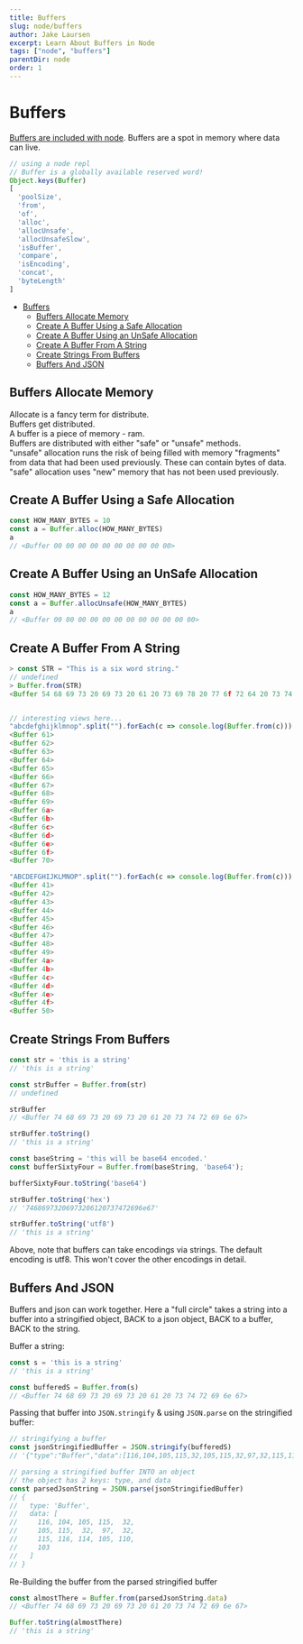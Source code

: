 ```yaml
---
title: Buffers
slug: node/buffers
author: Jake Laursen
excerpt: Learn About Buffers in Node
tags: ["node", "buffers"]
parentDir: node
order: 1
---
```



# Buffers
[Buffers are included with node](https://nodejs.org/api/buffer.html). Buffers are a spot in memory where data can live.  

```js
// using a node repl
// Buffer is a globally available reserved word!
Object.keys(Buffer)
[
  'poolSize',
  'from',
  'of',
  'alloc',
  'allocUnsafe',
  'allocUnsafeSlow',
  'isBuffer',
  'compare',
  'isEncoding',
  'concat',
  'byteLength'
]
```

- [Buffers](#buffers)
  - [Buffers Allocate Memory](#buffers-allocate-memory)
  - [Create A Buffer Using a Safe Allocation](#create-a-buffer-using-a-safe-allocation)
  - [Create A Buffer Using an UnSafe Allocation](#create-a-buffer-using-an-unsafe-allocation)
  - [Create A Buffer From A String](#create-a-buffer-from-a-string)
  - [Create Strings From Buffers](#create-strings-from-buffers)
  - [Buffers And JSON](#buffers-and-json)


## Buffers Allocate Memory
Allocate is a fancy term for distribute.  
Buffers get distributed.  
A buffer is a piece of memory - ram.  
Buffers are distributed with either "safe" or "unsafe" methods.  
"unsafe" allocation runs the risk of being filled with memory "fragments" from data that had been used previously. These can contain bytes of data.  
"safe" allocation uses "new" memory that has not been used previously.  

## Create A Buffer Using a Safe Allocation
```js
const HOW_MANY_BYTES = 10
const a = Buffer.alloc(HOW_MANY_BYTES)
a
// <Buffer 00 00 00 00 00 00 00 00 00 00>
```

## Create A Buffer Using an UnSafe Allocation
```js
const HOW_MANY_BYTES = 12
const a = Buffer.allocUnsafe(HOW_MANY_BYTES)
a
// <Buffer 00 00 00 00 00 00 00 00 00 00 00 00>
```

## Create A Buffer From A String
```js
> const STR = "This is a six word string."
// undefined
> Buffer.from(STR)
<Buffer 54 68 69 73 20 69 73 20 61 20 73 69 78 20 77 6f 72 64 20 73 74 72 69 6e 67 >


// interesting views here...
"abcdefghijklmnop".split("").forEach(c => console.log(Buffer.from(c)))
<Buffer 61>
<Buffer 62>
<Buffer 63>
<Buffer 64>
<Buffer 65>
<Buffer 66>
<Buffer 67>
<Buffer 68>
<Buffer 69>
<Buffer 6a>
<Buffer 6b>
<Buffer 6c>
<Buffer 6d>
<Buffer 6e>
<Buffer 6f>
<Buffer 70>

"ABCDEFGHIJKLMNOP".split("").forEach(c => console.log(Buffer.from(c)))
<Buffer 41>
<Buffer 42>
<Buffer 43>
<Buffer 44>
<Buffer 45>
<Buffer 46>
<Buffer 47>
<Buffer 48>
<Buffer 49>
<Buffer 4a>
<Buffer 4b>
<Buffer 4c>
<Buffer 4d>
<Buffer 4e>
<Buffer 4f>
<Buffer 50>
```

## Create Strings From Buffers
```js
const str = 'this is a string'
// 'this is a string'

const strBuffer = Buffer.from(str)
// undefined

strBuffer
// <Buffer 74 68 69 73 20 69 73 20 61 20 73 74 72 69 6e 67>

strBuffer.toString()
// 'this is a string'

const baseString = 'this will be base64 encoded.'
const bufferSixtyFour = Buffer.from(baseString, 'base64');

bufferSixtyFour.toString('base64')

strBuffer.toString('hex')
// '74686973206973206120737472696e67'

strBuffer.toString('utf8')
// 'this is a string'
```
Above, note that buffers can take encodings via strings. The default encoding is utf8. This won't cover the other encodings in detail.  


## Buffers And JSON
Buffers and json can work together. Here a "full circle" takes a string into a buffer into a stringified object, BACK to a json object, BACK to a buffer, BACK to the string.

Buffer a string:
```js
const s = 'this is a string'
// 'this is a string'

const bufferedS = Buffer.from(s)
// <Buffer 74 68 69 73 20 69 73 20 61 20 73 74 72 69 6e 67>
```

Passing that buffer into `JSON.stringify` & using `JSON.parse` on the stringified buffer:
```js
// stringifying a buffer
const jsonStringifiedBuffer = JSON.stringify(bufferedS)
// '{"type":"Buffer","data":[116,104,105,115,32,105,115,32,97,32,115,116,114,105,110,103]}'

// parsing a stringified buffer INTO an object
// the object has 2 keys: type, and data
const parsedJsonString = JSON.parse(jsonStringifiedBuffer)
// {
//   type: 'Buffer',
//   data: [
//     116, 104, 105, 115,  32,
//     105, 115,  32,  97,  32,
//     115, 116, 114, 105, 110,
//     103
//   ]
// }
```

Re-Building the buffer from the parsed stringified buffer
```js
const almostThere = Buffer.from(parsedJsonString.data)
// <Buffer 74 68 69 73 20 69 73 20 61 20 73 74 72 69 6e 67>

Buffer.toString(almostThere)
// 'this is a string'
```
